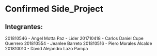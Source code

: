 # Confirmed Side_Project

## Integrantes:

201810546 - Angel Motta Paz - Lider 
201710418 - Carlos Daniel Cupe Guerrero 
201810554 - Jeanlee Barreto 
201810516 - Piero Morales Alcalde 
201810010 - David Alejandro Lazo Pampa  
